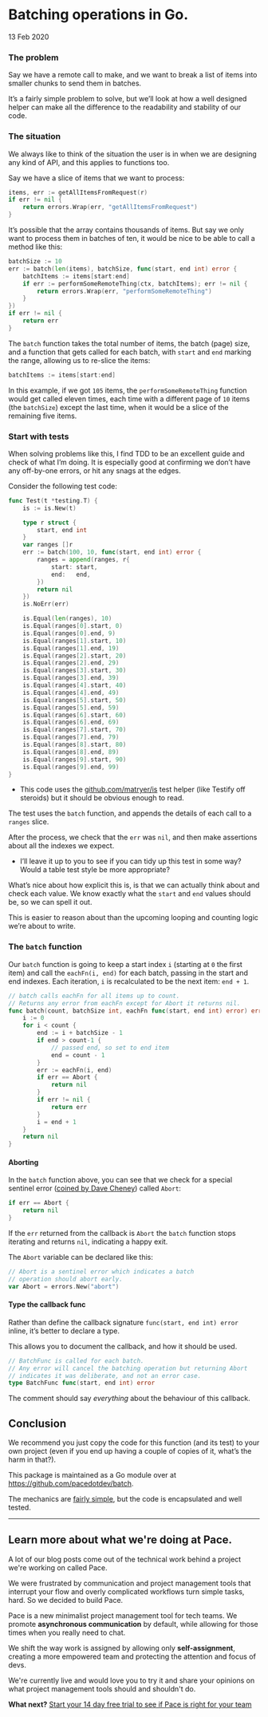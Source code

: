 # Batching operations in Go.

13 Feb 2020

### The problem

Say we have a remote call to make, and we want to break a list of items into smaller chunks to send them in batches.

It’s a fairly simple problem to solve, but we’ll look at how a well  designed helper can make all the difference to the readability and  stability of our code.

### The situation

We always like to think of the situation the user is in when we are  designing any kind of API, and this applies to functions too.

Say we have a slice of items that we want to process:

```go
items, err := getAllItemsFromRequest(r)
if err != nil {
	return errors.Wrap(err, "getAllItemsFromRequest")
}
```

It’s possible that the array contains thousands of items. But say we  only want to process them in batches of ten, it would be nice to be able to call a method like this:

```go
batchSize := 10
err := batch(len(items), batchSize, func(start, end int) error {
	batchItems := items[start:end]
	if err := performSomeRemoteThing(ctx, batchItems); err != nil {
		return errors.Wrap(err, "performSomeRemoteThing")
	}
})
if err != nil {
	return err
}
```

The `batch` function takes the total number of items, the batch (page) size, and a function that gets called for each batch, with `start` and `end` marking the range, allowing us to re-slice the items:

```go
batchItems := items[start:end]
```

In this example, if we got `105` items, the `performSomeRemoteThing` function would get called eleven times, each time with a different page of `10` items (the `batchSize`) except the last time, when it would be a slice of the remaining five items.

### Start with tests

When solving problems like this, I find TDD to be an excellent guide  and check of what I’m doing. It is especially good at confirming we  don’t have any off-by-one errors, or hit any snags at the edges.

Consider the following test code:

```go
func Test(t *testing.T) {
	is := is.New(t)

	type r struct {
		start, end int
	}
	var ranges []r
	err := batch(100, 10, func(start, end int) error {
		ranges = append(ranges, r{
			start: start,
			end:   end,
		})
		return nil
	})
	is.NoErr(err)

	is.Equal(len(ranges), 10)
	is.Equal(ranges[0].start, 0)
	is.Equal(ranges[0].end, 9)
	is.Equal(ranges[1].start, 10)
	is.Equal(ranges[1].end, 19)
	is.Equal(ranges[2].start, 20)
	is.Equal(ranges[2].end, 29)
	is.Equal(ranges[3].start, 30)
	is.Equal(ranges[3].end, 39)
	is.Equal(ranges[4].start, 40)
	is.Equal(ranges[4].end, 49)
	is.Equal(ranges[5].start, 50)
	is.Equal(ranges[5].end, 59)
	is.Equal(ranges[6].start, 60)
	is.Equal(ranges[6].end, 69)
	is.Equal(ranges[7].start, 70)
	is.Equal(ranges[7].end, 79)
	is.Equal(ranges[8].start, 80)
	is.Equal(ranges[8].end, 89)
	is.Equal(ranges[9].start, 90)
	is.Equal(ranges[9].end, 99)
}
```

- This code uses the [github.com/matryer/is](https://github.com/matryer/is) test helper (like Testify off steroids) but it should be obvious enough to read.

The test uses the `batch` function, and appends the details of each call to a `ranges` slice.

After the process, we check that the `err` was `nil`, and then make assertions about all the indexes we expect.

- I’ll leave it up to you to see if you can tidy up this test in some way? Would a table test style be more appropriate?

What’s nice about how explicit this is, is that we can actually think about and check each value. We know exactly what the `start` and `end` values should be, so we can spell it out.

This is easier to reason about than the upcoming looping and counting logic we’re about to write.

### The `batch` function

Our `batch` function is going to keep a start index `i` (starting at `0` the first item) and call the `eachFn(i, end)` for each batch, passing in the start and end indexes. Each iteration, `i` is recalculated to be the next item: `end + 1`.

```go
// batch calls eachFn for all items up to count.
// Returns any error from eachFn except for Abort it returns nil.
func batch(count, batchSize int, eachFn func(start, end int) error) error {
	i := 0
	for i < count {
		end := i + batchSize - 1
		if end > count-1 {
			// passed end, so set to end item
			end = count - 1
		}
		err := eachFn(i, end)
		if err == Abort {
			return nil
		}
		if err != nil {
			return err
		}
		i = end + 1
	}
	return nil
}
```

#### Aborting

In the `batch` function above, you can see that we check for a special sentinel error ([coined by Dave Cheney](https://dave.cheney.net/tag/errors)) called `Abort`:

```go
if err == Abort {
	return nil
}
```

If the `err` returned from the callback is `Abort` the `batch` function stops iterating and returns `nil`, indicating a happy exit.

The `Abort` variable can be declared like this:

```go
// Abort is a sentinel error which indicates a batch
// operation should abort early.
var Abort = errors.New("abort")
```

#### Type the callback func

Rather than define the callback signature `func(start, end int) error` inline, it’s better to declare a type.

This allows you to document the callback, and how it should be used.

```go
// BatchFunc is called for each batch.
// Any error will cancel the batching operation but returning Abort
// indicates it was deliberate, and not an error case.
type BatchFunc func(start, end int) error
```

The comment should say *everything* about the behaviour of this callback.

## Conclusion

We recommend you just copy the code for this function (and its test)  to your own project (even if you end up having a couple of copies of it, what’s the harm in that?).

This package is maintained as a Go module over at https://github.com/pacedotdev/batch.

The mechanics are [fairly simple](https://github.com/pacedotdev/batch/blob/master/batch.go), but the code is encapsulated and well tested.

------

## Learn more about what we're doing at Pace.

A lot of our blog posts come out of the technical work behind a project we're working on called Pace.

We were frustrated by communication and project management tools that interrupt your flow and overly complicated workflows turn simple tasks, hard. So we decided to build Pace.

Pace is a new minimalist project management tool for tech teams. We promote **asynchronous communication** by default, while allowing for those times when you really need to chat.

We shift the way work is assigned by allowing only **self-assignment**, creating a more empowered team and protecting the attention and focus of devs.

We're currently live and would love you to try it and share your opinions on what project management tools should and shouldn't do.

**What next?** [Start your 14 day free trial to see if Pace is right for your team](https://pace.dev/)